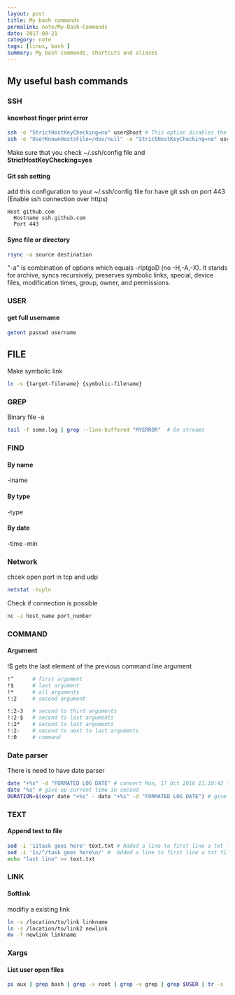 ```yaml
---
layout: post
title: My bash commands
permalink: note/My-Bash-Commands
date: 2017-09-21
category: note
tags: [linux, bash ]
summary: My bash commands, shortcuts and aliases
---
```


## My useful bash commands

### SSH
#### knowhost finger print error 
~~~bash
ssh -o "StrictHostKeyChecking=no" user@host # This option disables the prompt and automatically adds the host key to the ~/.ssh/known_hosts file 
ssh -o "UserKnownHostsFile=/dev/null" -o "StrictHostKeyChecking=no" user@host # More extreme cases 
~~~
Make sure that you check ~/.ssh/config file and **StrictHostKeyChecking=yes**
#### Git ssh setting
add this configuration to your ~/.ssh/config file for have git ssh on port 443 (Enable ssh connection over https)
~~~
Host github.com
  Hostname ssh.github.com
  Port 443
~~~

#### Sync file or directory
~~~bash
rsync -a source destination
~~~
"-a" is combination of options which equals -rlptgoD (no -H,-A,-X). It stands for archive, syncs recursively, preserves symbolic links, special, device files, modification times, group, owner, and permissions.

### USER
#### get full username
~~~bash
getent passwd username
~~~
## FILE
Make symbolic link
~~~bash
ln -s {target-filename} {symbolic-filename}
~~~


### GREP
Binary file -a
```bash
tail -f some.log | grep --line-buffered "MYERROR"  # On streams
```


### FIND
#### By name
-iname
#### By type
-type
#### By date
-time -min


### Network 
chcek open port in tcp and udp
~~~bash
netstat -tupln
~~~
Check if connection is possible
~~~bash
nc -z host_name port_number
~~~

### COMMAND
#### Argument
!$ gets the last element of the previous command line argument
~~~bash
!^      # first argument
!$      # last argument
!*      # all arguments
!:2     # second argument

!:2-3   # second to third arguments
!:2-$   # second to last arguments
!:2*    # second to last arguments
!:2-    # second to next to last arguments
!:0     # command
~~~

### Date parser
There is need to have date parser 
~~~bash
date "+%s" -d "FORMATED LOG DATE" # convert Mon, 17 Oct 2016 11:18:42 to 1476695922 seconds
date "%s" # give up current time in second 
DURATION=$(expr date "+%s" - date "+%s" -d "FORMATED LOG DATE") # give time elapse from now in second

~~~

### TEXT
#### Append test to file
~~~bash
sed -i '1itask goes here' text.txt # Added a line to first line a txt file
sed -i '1s/^/task goes here\n/' #  Added a line to first line a txt file
echo "last line" >> text.txt
~~~

### LINK
#### Softlink
modifiy a existing link
~~~bash
ln -s /location/to/link linkname
ln -s /location/to/link2 newlink
mv -T newlink linkname
~~~

### Xargs 
#### List user open files
~~~bash
ps aux | grep bash | grep -v root | grep -v grep | grep $USER | tr -s ' ' | cut -d ' ' -f 2| xargs -I proc /bin/bash -c "lsof -p proc && echo 'lineeeeeeeeeeeeeeeeeeeeeeeeeeeeeeeeeeeee'"
~~~

